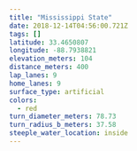 ```yaml
---
title: "Mississippi State"
date: 2018-12-14T04:56:00.721Z
tags: []
latitude: 33.4650807
longitude: -88.7938821
elevation_meters: 104
distance_meters: 400
lap_lanes: 9
home_lanes: 9
surface_type: artificial
colors: 
  - red
turn_diameter_meters: 78.73
turn_radius_b_meters: 37.58
steeple_water_location: inside
---
```

